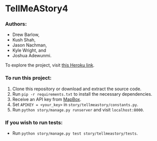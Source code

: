 # TellMeAStory4
### Authors:
  * Drew Barlow,
  * Kush Shah,
  * Jason Nachman,
  * Kyle Wright, and
  * Joshua Adewunmi.

To explore the project, visit [this Heroku link](https://tellmeastory4.herokuapp.com).<br>

### To run this project:
  1. Clone this repository or download and extract the source code.
  2. Run `pip -r requirements.txt` to install the necessary dependencies.
  3. Receive an API key from [MapBox](https://tellmeastory4.herokuapp.com).
  4. Set `APIKEY = <your_key>` in `story/tellmeastory/constants.py`.
  5. Run `python story/manage.py runserver` and visit `localhost:8000`.

### If you wish to run tests:
  * Run `python story/manage.py test story/tellmeastory/tests`.

